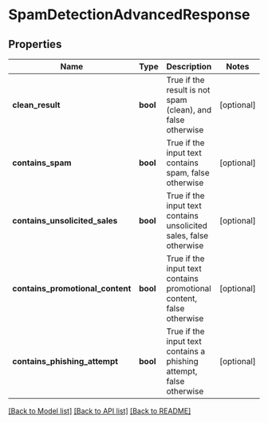 # SpamDetectionAdvancedResponse

## Properties
Name | Type | Description | Notes
------------ | ------------- | ------------- | -------------
**clean_result** | **bool** | True if the result is not spam (clean), and false otherwise | [optional] 
**contains_spam** | **bool** | True if the input text contains spam, false otherwise | [optional] 
**contains_unsolicited_sales** | **bool** | True if the input text contains unsolicited sales, false otherwise | [optional] 
**contains_promotional_content** | **bool** | True if the input text contains promotional content, false otherwise | [optional] 
**contains_phishing_attempt** | **bool** | True if the input text contains a phishing attempt, false otherwise | [optional] 

[[Back to Model list]](../README.md#documentation-for-models) [[Back to API list]](../README.md#documentation-for-api-endpoints) [[Back to README]](../README.md)



